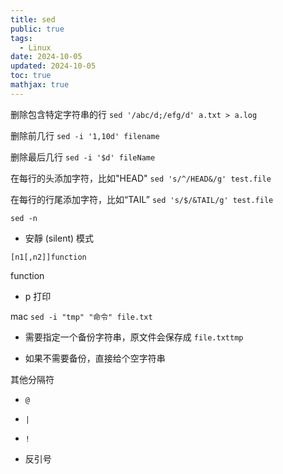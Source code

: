 ```yaml
---
title: sed
public: true
tags:
  - Linux
date: 2024-10-05
updated: 2024-10-05
toc: true
mathjax: true
---
```


删除包含特定字符串的行 `sed '/abc/d;/efg/d' a.txt > a.log`

删除前几行 `sed -i '1,10d' filename`

删除最后几行 `sed -i '$d' fileName`

在每行的头添加字符，比如"HEAD" `sed 's/^/HEAD&/g' test.file`

在每行的行尾添加字符，比如“TAIL” `sed 's/$/&TAIL/g' test.file`

`sed -n`

  + 安靜 (silent) 模式

`[n1[,n2]]function`

function

  + p 打印

mac `sed -i "tmp" "命令" file.txt`

  + 需要指定一个备份字符串，原文件会保存成 `file.txttmp`

  + 如果不需要备份，直接给个空字符串

其他分隔符

  + `@`

  + `|`

  + `!`

  + 反引号
